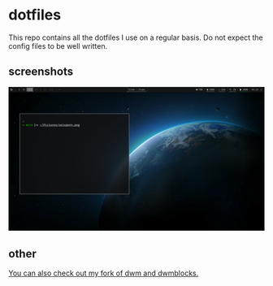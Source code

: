 # dotfiles

<!-- secret text!?!?! -->

This repo contains all the dotfiles I use on a regular basis. Do not expect the config files to be well written. 

## screenshots

![screenshot of the destop of my arch machine](assets/unixporn.png)

## other

[You can also check out my fork of dwm and dwmblocks.](https://github.com/omfj/omfj-suckless)


